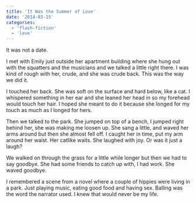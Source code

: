 ```yaml
---
title: 'It Was the Summer of Love'
date: '2014-03-15'
categories:
  - 'flash-fiction'
  - 'love'
---
```


It was not a date.

I met with Emily just outside her apartment building where she hung out with the
squatters and the musicians and we talked a little right there. I was kind of
rough with her, crude, and she was crude back. This was the way we did it.

I touched her back. She was soft on the surface and hard below, like a cat. I
whispered something in her ear and she leaned her head in so my forehead would
touch her hair. I hoped she meant to do it because she longed for my touch as
much as I longed for hers.

Then we talked to the park. She jumped on top of a bench, I jumped right behind
her, she was making me loosen up. She sang a little, and waved her arms around
but then she almost fell off. I caught her in time, put my arm around her waist.
Her catlike waits. She laughed with joy. Or was it just a laugh?

We walked on through the grass for a little while longer but then we had to say
goodbye. She had some friends to catch up with, I had work. She waved goodbye.

I remembered a scene from a novel where a couple of hippies were living in a
park. Just playing music, eating good food and having sex. Balling was the word
the narrator used. I knew that would never be my life.

